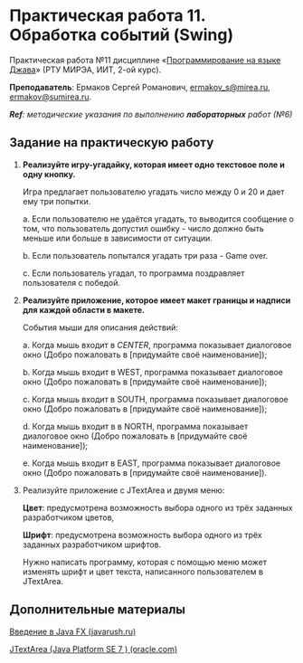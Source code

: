 # Практическая работа 11. Обработка событий (Swing)
Практическая работа №11 дисциплине «[Программирование на языке Джава](https://online-edu.mirea.ru/course/view.php?id=4053)» (РТУ МИРЭА, ИИТ, 2-ой курс).

**Преподаватель**: Ермаков Сергей Романович, ermakov_s@mirea.ru, ermakov@sumirea.ru.

***Ref**: методические указания по выполнению **лабораторных** работ (№6)*

## Задание на практическую работу

1. **Реализуйте игру-угадайку, которая имеет одно текстовое поле и одну кнопку.** 

    Игра предлагает пользователю угадать число между 0 и 20 и дает ему три попытки. 

    a. Если пользователю не удаётся угадать, то выводится сообщение о том, что пользователь допустил ошибку - число должно быть меньше или больше в зависимости от ситуации. 

    b. Если пользователь попытался угадать три раза - Game over. 

    c. Если пользователь угадал, то программа поздравляет пользователя с победой. 

2. **Реализуйте приложение, которое имеет макет границы и надписи для каждой области в макете.** 

    События мыши для описания действий: 

    a. Когда мышь входит в *CENTER*, программа показывает диалоговое окно (Добро пожаловать в [придумайте своё наименование]);

    b. Когда мышь входит в WEST, программа показывает диалоговое окно (Добро пожаловать в [придумайте своё наименование]);

    c. Когда мышь входит в SOUTH, программа показывает диалоговое окно (Добро пожаловать в [придумайте своё наименование]);

    d. Когда мышь входит в в NORTH, программа показывает диалоговое окно (Добро пожаловать в [придумайте своё наименование]);

    e. Когда мышь входит в EAST, программа показывает диалоговое окно (Добро пожаловать в [придумайте своё наименование]). 

3. Реализуйте приложение с JTextArea и двумя меню: 

    **Цвет**: предусмотрена возможность выбора одного из трёх заданных разработчиком цветов, 

    **Шрифт**: предусмотрена возможность выбора одного из трёх заданных разработчиком шрифтов. 

    Нужно написать программу, которая с помощью меню может изменять шрифт и цвет текста, написанного пользователем в JTextArea.

## Дополнительные материалы

[Введение в Java FX (javarush.ru)](https://javarush.ru/groups/posts/2560-vvedenie-v-java-fx)

[JTextArea (Java Platform SE 7 ) (oracle.com)](https://docs.oracle.com/javase/7/docs/api/javax/swing/JTextArea.html)
